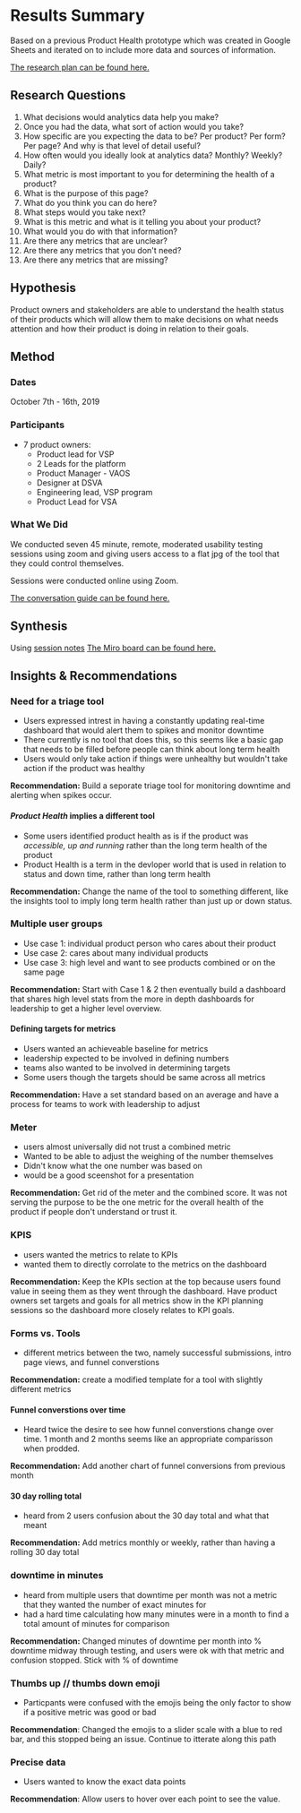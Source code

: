 # Results Summary
Based on a previous Product Health prototype which was created in Google Sheets and iterated on to include more data and sources of information.  

[The research plan can be found here.](https://github.com/department-of-veterans-affairs/va.gov-team/blob/master/teams/vsp/teams/insights-analytics/research/product-health-prototype/version-3/research-plan.md)

## Research Questions
1. What decisions would analytics data help you make?
1. Once you had the data, what sort of action would you take?
1. How specific are you expecting the data to be? Per product? Per form? Per page? And why is that level of detail useful?
1. How often would you ideally look at analytics data? Monthly? Weekly? Daily?
1. What metric is most important to you for determining the health of a product?
1. What is the purpose of this page?
1. What do you think you can do here?
1. What steps would you take next?
1. What is this metric and what is it telling you about your product?
1. What would you do with that information?
1. Are there any metrics that are unclear?
1. Are there any metrics that you don't need?
1. Are there any metrics that are missing?

## Hypothesis
Product owners and stakeholders are able to understand the health status of their products which will allow them to make decisions on what needs attention and how their product is doing in relation to their goals.

## Method

### Dates
October 7th - 16th, 2019

### Participants
* 7 product owners:
  * Product lead for VSP
  * 2 Leads for the platform
  * Product Manager - VAOS
  * Designer at DSVA
  * Engineering lead, VSP program
  * Product Lead for VSA
  
### What We Did
We conducted seven 45 minute, remote, moderated usability testing sessions using zoom and giving users access to a flat jpg of the tool that they could control themselves.

Sessions were conducted online using Zoom.

[The conversation guide can be found here.](https://github.com/department-of-veterans-affairs/va.gov-team/issues/1584#issuecomment-531985559)

## Synthesis
Using [session notes](https://github.com/department-of-veterans-affairs/va.gov-team/tree/master/teams/vsp/teams/insights-analytics/research/product-health-prototype/version-3)
[The Miro board can be found here.](https://miro.com/app/board/o9J_kwEr7ek=/) 

## Insights & Recommendations

### Need for a triage tool
* Users expressed intrest in having a constantly updating real-time dashboard that would alert them to spikes and monitor downtime
* There currently is no tool that does this, so this seems like a basic gap that needs to be filled before people can think about long term health
* Users would only take action if things were unhealthy but wouldn't take action if the product was healthy

**Recommendation:** Build a seporate triage tool for monitoring downtime and alerting when spikes occur.


#### *Product Health* implies a different tool
* Some users identified product health as is if the product was *accessible, up and running* rather than the long term health of the product
* Product Health is a term in the devloper world that is used in relation to status and down time, rather than long term health

**Recommendation:** Change the name of the tool to something different, like the insights tool to imply long term health rather than just up or down status.


### Multiple user groups
* Use case 1: individual product person who cares about their product
* Use case 2: cares about many individual products
* Use case 3: high level and want to see products combined or on the same page

**Recommendation:** Start with Case 1 & 2 then eventually build a dashboard that shares high level stats from the more in depth dashboards for leadership to get a higher level overview.

#### Defining targets for metrics
* Users wanted an achieveable baseline for metrics
* leadership expected to be involved in defining numbers
* teams also wanted to be involved in determining targets
* Some users though the targets should be same across all metrics

**Recommendation:** Have a set standard based on an average and have a process for teams to work with leadership to adjust

### Meter
* users almost universally did not trust a combined metric
* Wanted to be able to adjust the weighing of the number themselves
* Didn't know what the one number was based on
* would be a good sceenshot for a presentation

**Recommendation:** Get rid of the meter and the combined score. It was not serving the purpose to be the one metric for the overall health of the product if people don't understand or trust it.

### KPIS
* users wanted the metrics to relate to KPIs
* wanted them to directly corrolate to the metrics on the dashboard

**Recommendation:** Keep the KPIs section at the top because users found value in seeing them as they went through the dashboard. Have product owners set targets and goals for all metrics show in the KPI planning sessions so the dashboard more closely relates to KPI goals.

### Forms vs. Tools
* different metrics between the two, namely successful submissions, intro page views, and funnel converstions

**Recommendation:** create a modified template for a tool with slightly different metrics


#### Funnel converstions over time
* Heard twice the desire to see how funnel converstions change over time. 1 month and 2 months seems like an appropriate comparisson when prodded. 

**Recommendation:** Add another chart of funnel conversions from previous month


#### 30 day rolling total
* heard from 2 users confusion about the 30 day total and what that meant

**Recommendation:** Add metrics monthly or weekly, rather than having a rolling 30 day total


### downtime in minutes
* heard from multiple users that downtime per month was not a metric that they wanted the number of exact minutes for
* had a hard time calculating how many minutes were in a month to find a total amount of minutes for comparison

**Recommendation:** Changed minutes of downtime per month into % downtime midway through testing, and users were ok with that metric and confusion stopped. Stick with % of downtime


### Thumbs up // thumbs down emoji
* Particpants were confused with the emojis being the only factor to show if a positive metric was good or bad

**Recommendation**: Changed the emojis to a slider scale with a blue to red bar, and this stopped being an issue. Continue to itterate along this path 


### Precise data
* Users wanted to know the exact data points

**Recommendation**: Allow users to hover over each point to see the value. 

